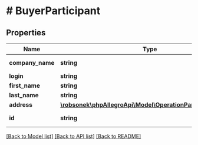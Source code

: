# # BuyerParticipant

## Properties

Name | Type | Description | Notes
------------ | ------------- | ------------- | -------------
**company_name** | **string** | Company name. | [optional]
**login** | **string** | Login. |
**first_name** | **string** | First name. |
**last_name** | **string** | Last name. |
**address** | [**\robsonek\phpAllegroApi\Model\OperationParticipantAddress**](OperationParticipantAddress.md) |  | [optional]
**id** | **string** | The buyers&#39;s ID. |

[[Back to Model list]](../../README.md#models) [[Back to API list]](../../README.md#endpoints) [[Back to README]](../../README.md)
